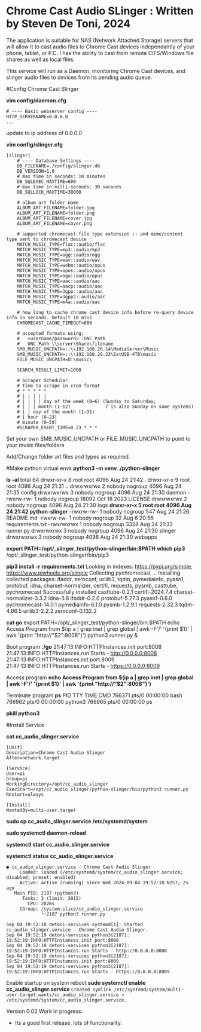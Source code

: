 # Chrome Cast Audio SLinger : Written by Steven De Toni, 2024
The application is suitable for NAS (Network Attached Storage) servers that will allow it to 
cast audio files to Chrome Cast devices independantly of your phone, tablet, or P.C.
I has the ability to cast from remote CIFS/Windows file shares as well as local files.

This service will run as a Daemon, monitoring Chrome Cast devices, and slinger audio files 
to devices from its pending audio queue.

#Config Chrome Cast Slinger

**vim config/daemon.cfg**
```
# ---- Basic webserver config ----
HTTP_SERVERNAME=0.0.0.0
...
```
update to ip address of 0.0.0.0


**vim config/slinger.cfg**
```
[slinger]
    # ---- Database Settings ----
    DB_FILENAME=./config/slinger.db
    DB_VERSION=1.0
    # max time in seconds: 10 minutes
    DB_SQLEXEC_MAXTIME=600
    # max time in milli-seconds: 30 seconds
    DB_SQLLOCK_MAXTIME=30000

    # album art folder name
    ALBUM_ART_FILENAME=folder.jpg
    ALBUM_ART_FILENAME=folder.png
    ALBUM_ART_FILENAME=cover.jpg
    ALBUM_ART_FILENAME=cover.png

    # supported chromecast file type extension :: and mime/content type sent to chromecast device
    MATCH_MUSIC_TYPE=flac::audio/flac
    MATCH_MUSIC_TYPE=mp3::audio/mp3
    MATCH_MUSIC_TYPE=ogg::audio/ogg
    MATCH_MUSIC_TYPE=wav::audio/wav
    MATCH_MUSIC_TYPE=webm::audio/opus
    MATCH_MUSIC_TYPE=opus::audio/opus
    MATCH_MUSIC_TYPE=oga::audio/opus
    MATCH_MUSIC_TYPE=aac::audio/aac
    MATCH_MUSIC_TYPE=aacp::audio/aac
    MATCH_MUSIC_TYPE=3gpp::audio/aac
    MATCH_MUSIC_TYPE=3gpp2::audio/aac
    MATCH_MUSIC_TYPE=m4a::audio/aac

    # how long to cache chrome cast device info before re-query device info in seconds. Default 10 mins
    CHROMECAST_CACHE_TIMEOUT=600

    # accepted formats using:
    #   <username/password>::UNC Path
    #   UNC Path \\server\Share\filename
    SMB_MUSIC_UNCPATH=::\\192.168.20.14\MediaServer\Music
    SMB_MUSIC_UNCPATH=::\\192.168.20.23\ExtUSB-4TB\music
    FILE_MUSIC_UNCPATH=D:\music\

    SEARCH_RESULT_LIMIT=1000

    # Scraper Schedular
    # Time to scrape in cron format
    # * * * * *
    # | | | | |
    # | | | | day of the week (0–6) (Sunday to Saturday;
    # | | | month (1–12)             7 is also Sunday on some systems)
    # | | day of the month (1–31)
    # | hour (0–23)
    # minute (0–59)
    #SCRAPER_EVENT_TIME=0 23 * * *
```

Set your own SMB_MUSIC_UNCPATH or FILE_MUSIC_UNCPATH
to point to your music files/folders

Add/Change folder art files and types as required.


#Make python virtual envs
**python3 -m venv ./python-slinger**

**ls -al**
total 64
drwxr-xr-x 8 root   root     4096 Aug 24 21:42 .
drwxr-xr-x 9 root   root     4096 Aug 24 21:31 ..
drwxrwxrwx 2 nobody nogroup  4096 Aug 24 21:35 config
drwxrwxrwx 3 nobody nogroup  4096 Aug 24 21:30 daemon
-rwxrw-rw- 1 nobody nogroup 18092 Oct 18  2023 LICENSE
drwxrwxrwx 2 nobody nogroup  4096 Aug 24 21:30 logs
**drwxr-xr-x 5 root   root     4096 Aug 24 21:42 python-slinger**
-rwxrw-rw- 1 nobody nogroup   547 Aug 24 21:26 README.md
-rwxrw-rw- 1 nobody nogroup    32 Aug  6 20:56 requirements.txt
-rwxrwxrwx 1 nobody nogroup  3328 Aug 24 21:33 runner.py
drwxrwxrwx 3 nobody nogroup  4096 Aug 24 21:30 slinger
drwxrwxrwx 3 nobody nogroup  4096 Aug 24 21:30 webapps


**export PATH=/opt/_slinger_test/python-slinger/bin:$PATH**
**which  pip3**
/opt/_slinger_test/python-slinger/bin/pip3

**pip3 install -r requirements.txt**
Looking in indexes: https://pypi.org/simple, https://www.piwheels.org/simple
Collecting pychromecast
...
Installing collected packages: ifaddr, zeroconf, urllib3, tqdm, pymediainfo, pyasn1, protobuf, idna, charset-normalizer, certifi, requests, pysmb, casttube, pychromecast
Successfully installed casttube-0.2.1 certifi-2024.7.4 charset-normalizer-3.3.2 idna-3.8 ifaddr-0.2.0 protobuf-5.27.3 pyasn1-0.6.0 pychromecast-14.0.1 pymediainfo-6.1.0 pysmb-1.2.9.1 requests-2.32.3 tqdm-4.66.5 urllib3-2.2.2 zeroconf-0.132.2

**cat go**
export PATH=/opt/_slinger_test/python-slinger/bin:$PATH
echo Access Program from $(ip a  | grep inet | grep global | awk -F'/' '{print $1}' | awk '{print "http://"$2":8008"}')
python3 runner.py &

Boot program
**./go**
21:47:13:INFO:HTTPInstances.init port:8008
21:47:13:INFO:HTTPInstances.run Starts - http://0.0.0.0:8008
21:47:13:INFO:HTTPInstances.init port:8009
21:47:13:INFO:HTTPInstances.run Starts - https://0.0.0.0:8009

Access program
**echo Access Program from $(ip a  | grep inet | grep global | awk -F'/' '{print $1}' | awk '{print "http://"$2":8008"}')**

Terminate program
**ps**
    PID TTY          TIME CMD
 766371 pts/0    00:00:00 bash
 766962 pts/0    00:00:00 python3
 766965 pts/0    00:00:00 ps

**pkill python3**

#Install Service

**cat cc_audio_slinger.service**
```
[Unit]
Description=Chrome Cast Audio Slinger
After=network.target

[Service]
User=pi
Group=pi
WorkingDirectory=/opt/cc_audio_slinger
ExecStart=/opt/cc_audio_slinger/python-slinger/bin/python3 runner.py
Restart=always

[Install]
WantedBy=multi-user.target
```

**sudo cp cc_audio_slinger.service /etc/systemd/system**

**sudo systemctl daemon-reload**

**systemctl start cc_audio_slinger.service**

**systemctl status cc_audio_slinger.service**
```
● cc_audio_slinger.service - Chrome Cast Audio Slinger
     Loaded: loaded (/etc/systemd/system/cc_audio_slinger.service; disabled; preset: enabled)
     Active: active (running) since Wed 2024-09-04 19:52:18 NZST; 2s ago
   Main PID: 2187 (python3)
      Tasks: 3 (limit: 3915)
        CPU: 282ms
     CGroup: /system.slice/cc_audio_slinger.service
             └─2187 python3 runner.py

Sep 04 19:52:18 detoni-services systemd[1]: Started cc_audio_slinger.service - Chrome Cast Audio Slinger.
Sep 04 19:52:19 detoni-services python3[2187]: 19:52:19:INFO:HTTPInstances.init port:8008
Sep 04 19:52:19 detoni-services python3[2187]: 19:52:19:INFO:HTTPInstances.run Starts - http://0.0.0.0:8008
Sep 04 19:52:19 detoni-services python3[2187]: 19:52:19:INFO:HTTPInstances.init port:8009
Sep 04 19:52:19 detoni-services python3[2187]: 19:52:19:INFO:HTTPInstances.run Starts - https://0.0.0.0:8009
```

Enable startup on system reboot
**sudo systemctl enable cc_audio_slinger.service**
```Created symlink /etc/systemd/system/multi-user.target.wants/cc_audio_slinger.service → /etc/systemd/system/cc_audio_slinger.service.```


Version 0.02 Work in progress:
 * Its a good first release, lots of functionality.
 
 
 
 
